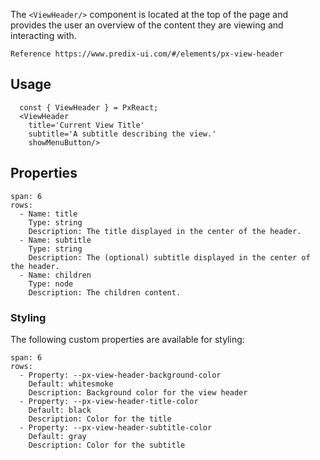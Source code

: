 The `<ViewHeader/>` component is located at the top of the page and provides the user an overview of the content they are viewing and interacting with.

```hint
Reference https://www.predix-ui.com/#/elements/px-view-header
```

## Usage

```react
  const { ViewHeader } = PxReact;
  <ViewHeader
    title='Current View Title'
    subtitle='A subtitle describing the view.'
    showMenuButton/>
```



## Properties

```table
span: 6
rows:
  - Name: title
    Type: string
    Description: The title displayed in the center of the header.
  - Name: subtitle
    Type: string
    Description: The (optional) subtitle displayed in the center of the header.
  - Name: children
    Type: node
    Description: The children content.
```


### Styling
The following custom properties are available for styling:

```table
span: 6
rows:
  - Property: --px-view-header-background-color
    Default: whitesmoke
    Description: Background color for the view header
  - Property: --px-view-header-title-color
    Default: black
    Description: Color for the title
  - Property: --px-view-header-subtitle-color
    Default: gray
    Description: Color for the subtitle
```
